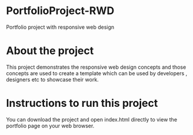 # PortfolioProject-RWD
Portfolio project with responsive web design 

# About the project
This project demonstrates the responsive web design concepts and those concepts are used to create a template which can 
be used by developers , designers etc to showcase their work.

# Instructions to run this project 
You can download the project and open index.html directly  to view the portfolio page on your web browser.


